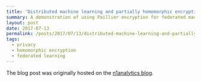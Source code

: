 ```yaml
---
title: 'Distributed machine learning and partially homomorphic encryption (part 1)'
summary: A demonstration of using Paillier encryption for federated machine learning
layout: post
date: 2017-07-13
permalink: /posts/2017/07/13/distributed-machine-learning-and-partially-homomorphic-encryption-1/
tags:
  - privacy
  - homomorphic encryption
  - federated learning
---
```


The blog post was originally hosted on the [n1analytics blog](https://blog.n1analytics.com/distributed-machine-learning-and-partially-homomorphic-encryption-1/).
